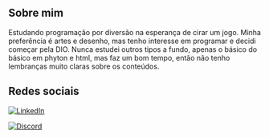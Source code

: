 ## Sobre mim
Estudando programação por diversão na esperança de cirar um jogo. Minha preferência é artes e desenho, mas tenho interesse em programar e decidi começar pela DIO.
Nunca estudei outros tipos a fundo, apenas o básico do básico em phyton e html, mas faz um bom tempo, então não tenho lembranças muito claras sobre os conteúdos.

## Redes sociais
[![LinkedIn](https://img.shields.io/badge/LinkedIn-3F17CF?style=for-the-badge&logo=linkedin&logoColor=white)](https://www.linkedin.com/in/sofia-kushima-596484209/)

[![Discord](https://img.shields.io/badge/Discord-001CBA?style=for-the-badge&logo=discord&logoColor=white)](https://discord.com/channels/@sakk.ut/)
